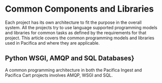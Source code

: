 # Common Components and Libraries

Each project has its own architecture to fit the purpose in the
overall system. All the projects try to use language supported
programming models and libraries for common tasks as defined by the
requirements for that project. This article covers the common programming
models and libraries used in Pacifica and where they are applicable.

## Python WSGI, AMQP and SQL Databases}

A common programming architecture in both the Pacifica Ingest and
Pacifica Cart projects involves AMQP, WSGI and SQL.
